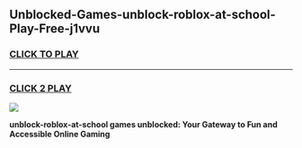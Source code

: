 
## Unblocked-Games-unblock-roblox-at-school-Play-Free-j1vvu
<h3>
<a href="https://premium76.site?title=unblock-roblox-at-school&ref=10A">CLICK TO PLAY</a></h3>
<hr>

<h3>
<a href="https://premium76.site?title=unblock-roblox-at-school&ref=10A">CLICK 2 PLAY</a>
  
</h3>

<a href="https://premium76.site?title=unblock-roblox-at-school&ref=10A"><img src="https://clearcache.store/games.png"></a>


**unblock-roblox-at-school games unblocked: Your Gateway to Fun and Accessible Online Gaming**
